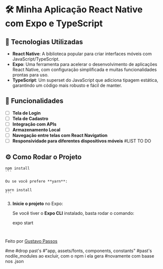 # 🛠️ **Minha Aplicação React Native com Expo e TypeScript**

## 🚀 Tecnologias Utilizadas

- **React Native**: A biblioteca popular para criar interfaces móveis com JavaScript/TypeScript.
- **Expo**: Uma ferramenta para acelerar o desenvolvimento de aplicações React Native, com configuração simplificada e muitas funcionalidades prontas para uso.
- **TypeScript**: Um superset do JavaScript que adiciona tipagem estática, garantindo um código mais robusto e fácil de manter.

## 📱 Funcionalidades

- [ ] **Tela de Login**
- [ ] **Tela de Cadastro**
- [ ] **Integração com APIs**
- [ ] **Armazenamento Local**
- [ ] **Navegação entre telas com React Navigation**
- [ ] **Responsividade para diferentes dispositivos móveis**
#LIST TO DO

## ⚙️ Como Rodar o Projeto

    npm install
    ```

    Ou se você prefere **yarn**:

    yarn install
    ```

3. **Inicie o projeto** no Expo:

    Se você tiver o **Expo CLI** instalado, basta rodar o comando:

    expo start
    ```


Feito por [Gustavo Passos](https://github.com/passossss)


#me
#drop past's
#"app, assets/fonts, components, constants"
#past's nodile_modules ao excluir, com o npm i ela gera
#novamente com baase nos .json
